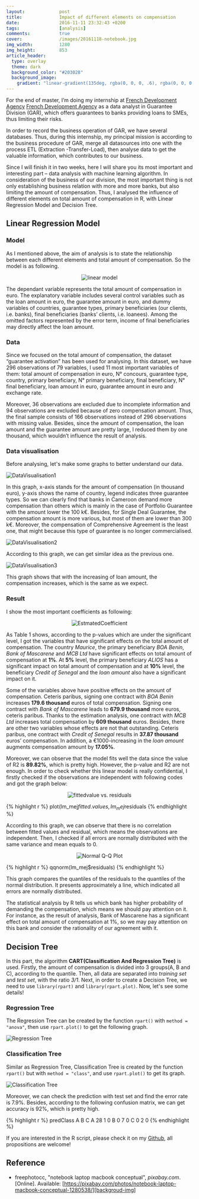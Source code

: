 ```yaml
---
layout:             post
title:              Impact of different elements on compensation
date:               2016-11-11 23:32:43 +0200
tags:               [analysis]
comments:           true
cover:              /images/20161118-notebook.jpg
img_width:          1280
img_height:         853
article_header:
  type: overlay
  theme: dark
  background_color: "#203028"
  background_image:
    gradient: "linear-gradient(135deg, rgba(0, 0, 0, .6), rgba(0, 0, 0, .4))"
---
```


For the end of master, I’m doing my internship at [French Development Agency]
[French Development Agency] as a data analyst in Guarantee Division (GAR), which
offers guarantees to banks providing loans to SMEs, thus limiting their risks.

In order to record the business operation of GAR, we have several databases.
Thus, during this internship, my principal mission is according to the business
procedure of GAR, merge all datasources into one with the process ETL (Extraction
-Transfer-Load), then analyse data to get the valuable information, which
contributes to our business.

Since I will finish it in two weeks, here I will share you its most important
and interesting part – data analysis with machine learning algorithm. In
consideration of the business of our division, the most important thing is not
only establishing business relation with more and more banks, but also limiting
the amount of compensation. Thus, I analysed the influence of different elements
on total amount of compensation in R, with Linear Regression Model and Decision
Tree.

## Linear Regression Model

### Model

As I mentioned above, the aim of analysis is to state the relationship between
each different elements and total amount of compensation. So the model is as
following.

<p align="center">
  <img alt="linear model" src="{{ site.baseurl }}/images/20161111-linearmodel.png"/>
</p>

The dependant variable represents the total amount of compensation in euro.
The explanatory variable  includes several control variables such as the loan
amount in euro, the guarantee amount in euro, and dummy variables of countries,
guarantee types, primary beneficiaries (our clients, i.e. banks), final
beneficiaries (banks’ clients, i.e. loanees). Among the omitted factors
represented by the error term, income of final beneficiaries may directly affect
the loan amount.

### Data

Since we focused on the total amount of compensation, the dataset “guarantee
activation” has been used for analysing. In this dataset, we have 296 observations
of 79 variables, I used 11 most important variables of them: total amount of
compensation in euro, N° concours, guarantee type, country, primary beneficiary,
N° primary beneficiary, final beneficiary, N° final beneficiary, loan amount in
euro, guarantee amount in euro and exchange rate.

Moreover, 36 observations are excluded due to incomplete information and 94
observations are excluded because of zero compensation amount. Thus, the final
sample consists of 166 observations instead of 296 observations with missing
value. Besides, since the amount of compensation, the loan amount and the
guarantee amount are pretty large, I reduced them by one thousand, which wouldn’t
influence the result of analysis.

### Data visualisation

Before analysing, let's make some graphs to better understand our data.

<img alt="DataVisualisation1" src="{{ site.baseurl }}/images/20161111-dataviz1.png"/>

In this graph, x-axis stands for the amount of compensation (in thousand euro),
y-axis shows the name of country, legend indicates three guarantee types. So we
can clearly find that banks in Cameroon demand more compensation than others
which is mainly in the case of Portfolio Guarantee with the amount lower the 100
k€. Besides, for Single Deal Guarantee, the compensation amount is more various,
but most of them are lower than 300 k€. Moreover, the compensation of Comprehensive
Agreement is the least one, that might because this type of guarantee is no
longer commercialised.

<img alt="DataVisualisation2" src="{{ site.baseurl }}/images/20161111-dataviz2.png"/>

According to this graph, we can get similar idea as the previous one.

<img alt="DataVisualisation3" src="{{ site.baseurl }}/images/20161111-dataviz3.png"/>

This graph shows that with the increasing of loan amount, the compensation
increases, which is the same as we expect.


### Result

I show the most important coefficients as following:

<p align="center">
  <img alt="EstmatedCoefficient" src="{{ site.baseurl }}/images/20161111-estimatedcoeff.png"/>
</p>

As Table 1 shows, according to the p-values which are under the significant
level, I got the variables that have significant effects on the total amount of
compensation. The country _Maurice_, the primary beneficiary _BOA Benin_, _Bank
of Mascarene_ and _MCB Ltd_ have significant effects on total amount of compensation
at **1%**. At **5%** level, the primary beneficiary _ALIOS_ has a significant
impact on total amount of compensation and at **10%** level, the beneficiary
_Credit of Senegal_ and the _loan amount_ also have a significant impact on it.

Some of the variables above have positive effects on the amount of compensation.
Ceteris paribus, signing one contract with _BOA Benin_ increases **179.6 thousand**
euros of total compensation. Signing one contract with _Bank of Mascarene_ leads
to **679.9 thousand** more euros, ceteris paribus. Thanks to the estimation
analysis, one contract with _MCB Ltd_ increases total compensation by **609
thousand** euros. Besides, there are other two variables whose effects are not
that outstanding. Ceteris paribus, one contract with _Credit of Senegal_ results
in **37.87 thousand** euros’ compensation. In addition, a €1000-increasing in
the _loan amount_ augments compensation amount by **17.05%**.

Moreover, we can observe that the model fits well the data since the value of R2
is **89.82%**, which is pretty high. However, the p-value and R2 are not enough.
In order to check whether this linear model is really confidential, I firstly
checked if the observations are independent with following codes and got the
graph below:

<p align="center">
  <img alt="fittedvalue vs. residuals" src="{{ site.baseurl }}/images/20161111-fittedvalue-residuals.png"/>

</p> 

{% highlight r %}
plot(lm_mej$fitted.values, lm_mej$residuals
{% endhighlight %}

According to this graph, we can observe that there is no correlation between
fitted values and residual, which means the observations are independent. Then,
I checked if all errors are normally distributed with the same variance and mean
equals to 0.

<p align="center">
  <img alt="Normal Q-Q Plot" src="{{ site.baseurl }}/images/20161111-normalqqplot.png"/>
</p>

{% highlight r %}
qqnorm(lm_mej$residuals)
{% endhighlight %}

This graph compares the quantiles of the residuals to the quantiles of the normal
distribution. It presents approximately a line, which indicated all errors are
normally distributed.

The statistical analysis by R tells us which bank has higher probability of
demanding the compensation, which means we should pay attention on it. For
instance, as the result of analysis, Bank of Mascarene has a significant effect
on total amount of compensation at 1%, so we may pay attention on this bank and
consider the rationality of our agreement with it.


## Decision Tree

In this part, the algorithm **CART(Classification And Regression Tree)** is used.
Firstly, the amount of compensation is divided into 3 groups(A, B and C),
according to the quantile. Then, all data are separated into _training set_ and
_test set_, with the ratio _3/1_. Next, in order to create a Decision Tree, we
need to use `library(rpart)` and `library(rpart.plot)`. Now, let's see some
details!

### Regression Tree

The Regression Tree can be created by the function `rpart()` with `method =
"anova"`, then use `rpart.plot()` to get the following graph.

<img alt="Regression Tree" src="{{ site.baseurl }}/images/20161111-DT-RT.png"/>

### Classification Tree

Similar as Regression Tree, Classification Tree is created by the function
`rpart()` but with `method = "class"`, and use `rpart.plot()` to get its graph.

<img alt="Classification Tree" src="{{ site.baseurl }}/images/20161111-DT-CT.png"/>

Moreover, we can check the prediction with test set and find the error rate is
7.9%. Besides, according to the following confusion matrix, we can get accuracy
is 92%, which is pretty high.

{% highlight r %}
   predClass
     A  B  C
  A 28  1  0
  B  0  7  0
  C  0  2  0
{% endhighlight %}

If you are interested in the R script, please check it on my [Github][Github],
all propositions are welcome!

## Reference
- freephotocc, "notebook laptop macbook conceptual", _pixabay.com_. [Online]. Available: [https://pixabay.com/photos/notebook-laptop-macbook-conceptual-1280538/][backgroud-img]

[French Development Agency]: http://www.afd.fr/home
[Github]: https://github.com/jingwen-z/R/blob/master/TSE/internship/project_AFD.R
[backgroud-img]: https://pixabay.com/photos/notebook-laptop-macbook-conceptual-1280538/
